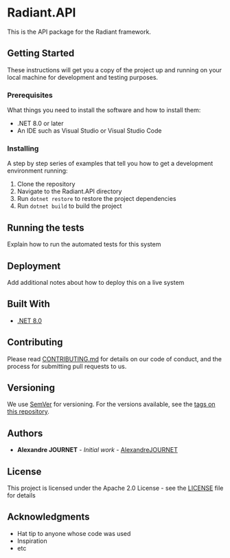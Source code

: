 # Radiant.API

This is the API package for the Radiant framework.

## Getting Started

These instructions will get you a copy of the project up and running on your local machine for development and testing purposes.

### Prerequisites

What things you need to install the software and how to install them:

- .NET 8.0 or later
- An IDE such as Visual Studio or Visual Studio Code

### Installing

A step by step series of examples that tell you how to get a development environment running:

1. Clone the repository
2. Navigate to the Radiant.API directory
3. Run `dotnet restore` to restore the project dependencies
4. Run `dotnet build` to build the project

## Running the tests

Explain how to run the automated tests for this system

## Deployment

Add additional notes about how to deploy this on a live system

## Built With

- [.NET 8.0](https://dotnet.microsoft.com/download/dotnet/8.0)

## Contributing

Please read [CONTRIBUTING.md](../CONTRIBUTING.md) for details on our code of conduct, and the process for submitting pull requests to us.

## Versioning

We use [SemVer](http://semver.org/) for versioning. For the versions available, see the [tags on this repository](https://github.com/your/project/tags).

## Authors

- **Alexandre JOURNET** - *Initial work* - [AlexandreJOURNET](https://github.com/AlexandreJOURNET)

## License

This project is licensed under the Apache 2.0 License - see the [LICENSE](../LICENSE) file for details

## Acknowledgments

- Hat tip to anyone whose code was used
- Inspiration
- etc